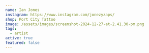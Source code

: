 ```yaml
---
name: Ian Jones
instagram: https://www.instagram.com/jonezyzaps/
shop: Port City Tattoo
image: /assets/images/screenshot-2024-12-27-at-2.41.30-pm.png
tags:
  - artist
active: true
featured: false
---
```

